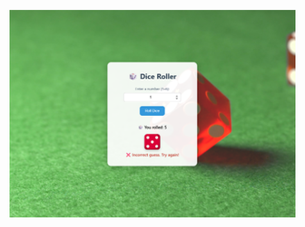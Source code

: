 ![image alt](https://github.com/Defence-Ndzhobela/DiceRollerProject/blob/3edc28763f495e89a61b2ab7b4b40fb9a7e270ff/Screenshot%202025-05-15%20113310.png)
